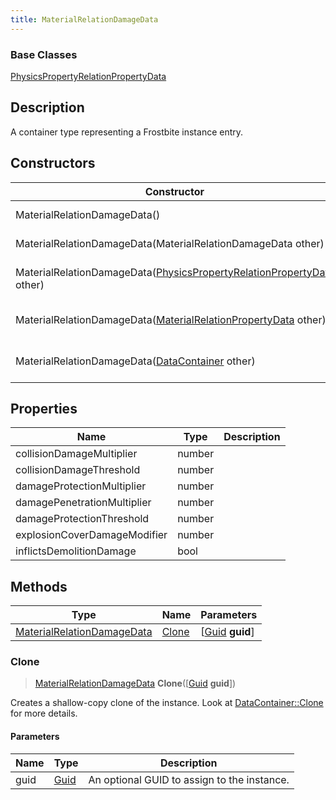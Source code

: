 ```yaml
---
title: MaterialRelationDamageData
---
```

### Base Classes

[PhysicsPropertyRelationPropertyData](/vext/ref/fb/physicspropertyrelationpropertydata/)

## Description

A container type representing a Frostbite instance entry.

## Constructors

| Constructor                                                                                                  | Description                                                                                                                                                        |
| ------------------------------------------------------------------------------------------------------------ | ------------------------------------------------------------------------------------------------------------------------------------------------------------------ |
| MaterialRelationDamageData()                                                                                 | Create a new instance of this container type.                                                                                                                      |
| MaterialRelationDamageData(MaterialRelationDamageData other)                                                 | Create a reference copy of an instance of the same type.                                                                                                           |
| MaterialRelationDamageData([PhysicsPropertyRelationPropertyData](/vext/ref/fb/physicspropertyrelationpropertydata/) other) | Upcast an instance of type [PhysicsPropertyRelationPropertyData](/vext/ref/fb/physicspropertyrelationpropertydata/) to [MaterialRelationDamageData](/vext/ref/fb/materialrelationdamagedata/). |
| MaterialRelationDamageData([MaterialRelationPropertyData](/vext/ref/fb/materialrelationpropertydata/) other)               | Upcast an instance of type [MaterialRelationPropertyData](/vext/ref/fb/materialrelationpropertydata/) to [MaterialRelationDamageData](/vext/ref/fb/materialrelationdamagedata/).               |
| MaterialRelationDamageData([DataContainer](/vext/ref/shared/class/datacontainer) other)                        | Upcast an instance of type [DataContainer](/vext/ref/shared/class/datacontainer) to [MaterialRelationDamageData](/vext/ref/fb/materialrelationdamagedata/).                        |

## Properties

| Name                         | Type   | Description |
| ---------------------------- | ------ | ----------- |
| collisionDamageMultiplier    | number |             |
| collisionDamageThreshold     | number |             |
| damageProtectionMultiplier   | number |             |
| damagePenetrationMultiplier  | number |             |
| damageProtectionThreshold    | number |             |
| explosionCoverDamageModifier | number |             |
| inflictsDemolitionDamage     | bool   |             |

## Methods

| Type                                                     | Name            | Parameters                                     |
| -------------------------------------------------------- | --------------- | ---------------------------------------------- |
| [MaterialRelationDamageData](/vext/ref/fb/materialrelationdamagedata/) | [Clone](#clone) | \[[Guid](/vext/ref/shared/class/guid) **guid**\] |

### Clone

> [MaterialRelationDamageData](/vext/ref/fb/materialrelationdamagedata/) **Clone**(\[[Guid](/vext/ref/shared/class/guid) **guid**\])

Creates a shallow-copy clone of the instance. Look at [DataContainer::Clone](/vext/ref/shared/class/datacontainer#clone) for more details.

#### Parameters

| Name | Type         | Description                                 |
| ---- | ------------ | ------------------------------------------- |
| guid | [Guid](/vext/ref/shared/class/guid/) | An optional GUID to assign to the instance. |
